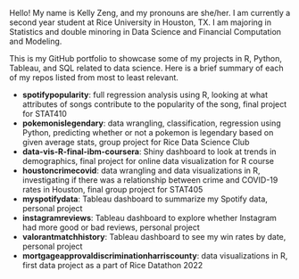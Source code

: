 Hello! My name is Kelly Zeng, and my pronouns are she/her. I am currently a second year student at Rice University in Houston, TX. I am majoring in Statistics and double minoring in Data Science and Financial Computation and Modeling.

This is my GitHub portfolio to showcase some of my projects in R, Python, Tableau, and SQL related to data science. Here is a brief summary of each of my repos listed from most to least relevant.

- **spotifypopularity**: full regression analysis using R, looking at what attributes of songs contribute to the popularity of the song, final project for STAT410
- **pokemonislegendary**: data wrangling, classification, regression using Python, predicting whether or not a pokemon is legendary based on given average stats, group project for Rice Data Science Club
- **data-vis-R-final-ibm-coursera**: Shiny dashboard to look at trends in demographics, final project for online data visualization for R course
- **houstoncrimecovid**: data wrangling and data visualizations in R, investigating if there was a relationship between crime and COVID-19 rates in Houston, final group project for STAT405
- **myspotifydata**: Tableau dashboard to summarize my Spotify data, personal project 
- **instagramreviews**: Tableau dashboard to explore whether Instagram had more good or bad reviews, personal project
- **valorantmatchhistory**: Tableau dashboard to see my win rates by date, personal project
- **mortgageapprovaldiscriminationharriscounty**: data visualizations in R, first data project as a part of Rice Datathon 2022


